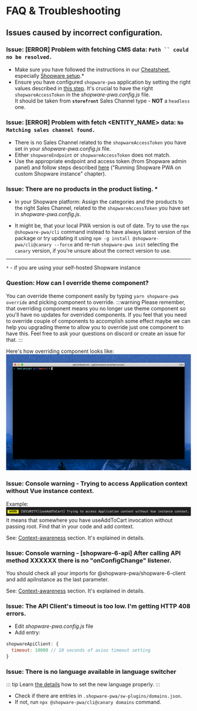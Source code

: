 # FAQ & Troubleshooting

## Issues caused by incorrect configuration.

### Issue: [ERROR] Problem with fetching CMS data: ` Path `` could no be resolved. `

- Make sure you have followed the instructions in our [Cheatsheet](./cheatsheet.html), especially [Shopware setup](./cheatsheet.html#shopware-setup).\*
- Ensure you have configured `shopware-pwa` application by setting the right values described in [this step](./cheatsheet.html#running-shopware-pwa-on-custom-shopware-instance).
  It's crucial to have the right `shopwareAccessToken` in the _shopware-pwa.config.js_ file. \
  It should be taken from **`storefront`** Sales Channel type - **NOT** a `headless` one.

### Issue: [ERROR] Problem with fetch <ENTITY_NAME> data: `No Matching sales channel found.`

- There is no Sales Channel related to the `shopwareAccessToken` you have set in your _shopware-pwa.config.js_ file.
- Either `shopwareEndpoint` or `shopwareAccessToken` does not match.
- Use the appropriate endpoint and access token (from Shopware admin panel) and follow steps described [here](./cheatsheet.html#running-shopware-pwa-on-custom-shopware-instance) ("Running Shopware PWA on custom Shopware instance" chapter).

### Issue: There are no products in the product listing. \*

- In your Shopware platform: Assign the categories and the products to the right Sales Channel, related to the `shopwareAccessToken` you have set in _shopware-pwa.config.js_.

- It might be, that your local PWA version is out of date. 
Try to use the `npx @shopware-pwa/cli` command instead to have always latest version of the package or 
try updating it using `npm -g install @shopware-pwa/cli@canary --force` and re-run `shopware-pwa init` selecting the `canary` version, if you're unsure about the correct version to use.

---

`*` - if you are using your self-hosted Shopware instance

### Question: How can I override theme component?

You can override theme component easily by typing `yarn shopware-pwa override` and picking component to override.
:::warning
Please remember, that overriding component means you no longer use theme component so you'll have no updates for overrided components. If you feel that you need to override couple of components to accomplish some effect maybe we can help you upgrading theme to allow you to override just one component to have this. Feel free to ask your questions on discord or create an issue for that.
:::

Here's how overriding component looks like:
![overriding theme components](../../assets/shopware-pwa-components-override.gif)

### Issue: Console warning - Trying to access Application context without Vue instance context.

Example:
![composables context security warning](../../assets/composables-context-security-warning.png)
It means that somewhere you have useAddToCart invocation without passing root. Find that in your code and add context.

See: [Context-awareness](/landing/fundamentals/security.html#context-awareness) section. It's explained in details.

### Issue: Console warning - [shopware-6-api] After calling API method XXXXXX there is no "onConfigChange" listener.

You should check all your imports for @shopware-pwa/shopware-6-client and add apiInstance as the last parameter.

See: [Context-awareness](/landing/fundamentals/security.html#context-awareness) section. It's explained in details.

### Issue: The API Client's timeout is too low. I'm getting HTTP 408 errors.

- Edit _shopware-pwa.config.js_ file
- Add entry:
```js
shopwareApiClient: {
  timeout: 10000 // 10 seconds of axios timeout setting
}
```

### Issue: There is no language available in language switcher

::: tip
Learn [the details](../cookbook/#how-to-add-another-language) how to set the new language properly.
:::

- Check if there are entries in `.shopware-pwa/sw-plugins/domains.json`.
- If not, run `npx @shopware-pwa/cli@canary domains` command.
